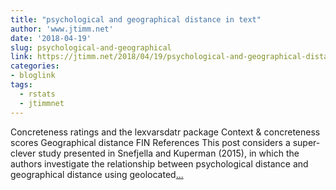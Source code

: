 ```yaml
---
title: "psychological and geographical distance in text"
author: 'www.jtimm.net'
date: '2018-04-19'
slug: psychological-and-geographical
link: https://jtimm.net/2018/04/19/psychological-and-geographical-distance-in-text/
categories:
- bloglink
tags:
  - rstats
  - jtimmnet
---
```


Concreteness ratings and the lexvarsdatr package Context & concreteness scores Geographical distance FIN References This post considers a super-clever study presented in Snefjella and Kuperman (2015), in which the authors investigate the relationship between psychological distance and geographical distance using geolocated[... <i class="fas fa-external-link-alt"></i>](https://jtimm.net/2018/04/19/psychological-and-geographical-distance-in-text/)

